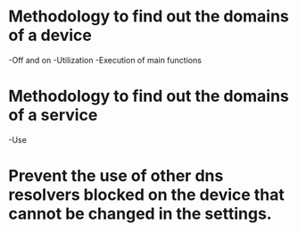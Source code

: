 # Methodology to find out the domains of a device
-Off and on
-Utilization
-Execution of main functions

# Methodology to find out the domains of a service
-Use

# Prevent the use of other dns resolvers blocked on the device that cannot be changed in the settings.
